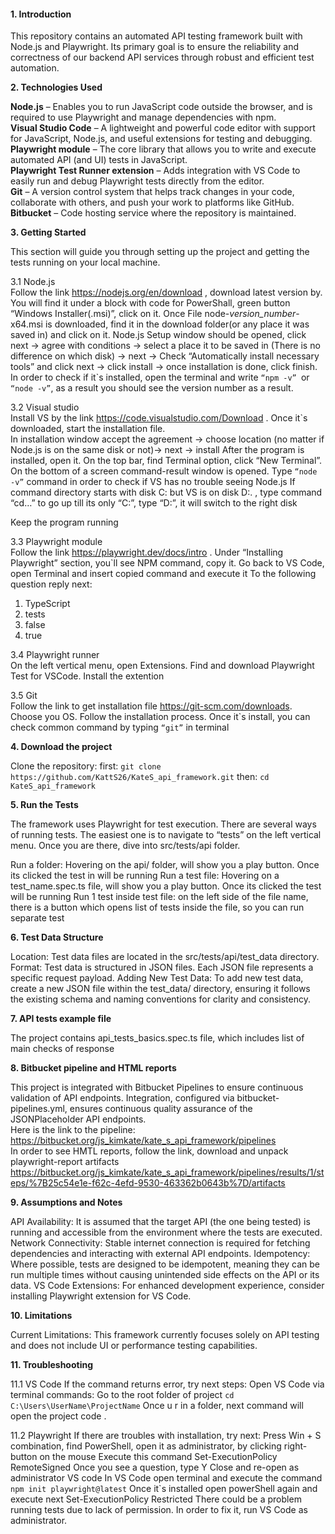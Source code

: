 #### **1. Introduction**<br/>

This repository contains an automated API testing framework built with Node.js and Playwright. Its primary goal is to ensure the reliability and correctness of our backend API services through robust and efficient test automation.



**2. Technologies Used**<br/>

**Node.js** – Enables you to run JavaScript code outside the browser, and is required to use Playwright and manage dependencies with npm.<br/>
**Visual Studio Code** – A lightweight and powerful code editor with support for JavaScript, Node.js, and useful extensions for testing and debugging.<br/>
**Playwright module** – The core library that allows you to write and execute automated API (and UI) tests in JavaScript.<br/>
**Playwright Test Runner extension** – Adds integration with VS Code to easily run and debug Playwright tests directly from the editor.<br/>
**Git** – A version control system that helps track changes in your code, collaborate with others, and push your work to platforms like GitHub.<br/>
**Bitbucket** –  Code hosting service where the repository is maintained.<br/>



**3. Getting Started**<br/>

This section will guide you through setting up the project and getting the tests running on your local machine.

3.1 Node.js<br/>
Follow the link https://nodejs.org/en/download , download latest version by. You will find it under a block with code for PowerShall, green button “Windows Installer(.msi)”,  click on it.
Once File  node-*version_number*-x64.msi  is downloaded, find it in the download folder(or any place it was saved in) and click on it.
Node.js Setup window should be opened, click next -> agree with conditions -> select a place it to be saved in (There is no difference on which disk) -> next -> Check “Automatically install necessary tools” and click next -> click install -> once installation is done, click finish.
In order to check if it`s installed, open the terminal and write ```“npm -v” ```or ```“node -v”```, as a result you should see the version number as a result.

3.2 Visual studio<br/>
Install VS by the link https://code.visualstudio.com/Download . Once it`s downloaded, start the installation file.  
In installation window accept the agreement -> choose location (no matter if Node.js is on the same disk or not)-> next -> install
After the program is installed, open it. On the top bar, find Terminal option, click “New Terminal”. On the bottom of a screen command-result window is opened. Type ```“node -v”``` command in order to check if VS has no trouble seeing Node.js
If command directory starts with disk C: but VS is on disk D:. , type command “cd…” to go up till its only “C:”, type “D:”, it will switch to the right disk

Keep the program running 

3.3 Playwright module<br/>
Follow the link https://playwright.dev/docs/intro . Under “Installing Playwright” section, you`ll see NPM command, copy it. Go back to VS Code, open Terminal and insert copied command and execute it
To the following question reply next:
1) TypeScript
2) tests
3) false
4) true

3.4  Playwright runner<br/>
On the left vertical menu, open Extensions. Find and download Playwright Test for VSCode. Install the extention

3.5 Git<br/>
Follow the link to get installation file https://git-scm.com/downloads. Choose you OS. Follow the installation process. Once it`s install, you can check common command by typing ```“git”``` in terminal



**4. Download the project**<br/>

Clone the repository:
first:
```git clone https://github.com/KattS26/KateS_api_framework.git```
then:
```cd KateS_api_framework```



**5. Run the Tests**<br/>

The framework uses Playwright for test execution.
There are several ways of running tests. The easiest one is to navigate to “tests” on the left vertical menu. Once you are there, dive into  src/tests/api folder. 

Run a folder: Hovering on the api/ folder, will show you a play button. Once its clicked the test in  will be running 
Run a test file: Hovering on a test_name.spec.ts file, will show you a play button. Once its clicked the test will be running 
Run 1 test inside test file: on the left side of the file name, there is a button which opens list of tests inside the file, so you can run separate test 



**6. Test Data Structure**<br/>

Location: Test data files are located in the src/tests/api/test_data directory.
Format: Test data is structured in JSON files. Each JSON file represents a specific request payload.
Adding New Test Data: To add new test data, create a new JSON file within the test_data/ directory, ensuring it follows the existing schema and naming conventions for clarity and consistency.



**7. API tests example file**<br/>

The project contains api_tests_basics.spec.ts file, which includes list of main checks of response

**8. Bitbucket pipeline and HTML reports** <br/>

This project is integrated with Bitbucket Pipelines to ensure continuous validation of API endpoints. Integration, configured via bitbucket-pipelines.yml, ensures continuous quality assurance of the JSONPlaceholder API endpoints.<br/>
Here is the link to the pipeline:<br/>
https://bitbucket.org/js_kimkate/kate_s_api_framework/pipelines<br/>
In order to see HMTL reports, follow the link, download and unpack playwright-report artifacts
https://bitbucket.org/js_kimkate/kate_s_api_framework/pipelines/results/1/steps/%7B25c54e1e-f62c-4efd-9530-463362b0643b%7D/artifacts

**9. Assumptions and Notes** <br/>

API Availability: It is assumed that the target API (the one being tested) is running and accessible from the environment where the tests are executed.
Network Connectivity: Stable internet connection is required for fetching dependencies and interacting with external API endpoints.
Idempotency: Where possible, tests are designed to be idempotent, meaning they can be run multiple times without causing unintended side effects on the API or its data.
VS Code Extensions: For enhanced development experience, consider installing Playwright extension for VS Code.




**10. Limitations**<br/>

Current Limitations:
This framework currently focuses solely on API testing and does not include UI or performance testing capabilities.



**11. Troubleshooting**<br/>

11.1 VS Code
If the command returns error, try next steps:
Open VS Code via terminal commands:
Go to the root folder of project
```cd C:\Users\UserName\ProjectName```
Once u r in a folder, next command will open the project
code .

11.2 Playwright 
If there are troubles with installation, try next:
Press Win + S combination,  find PowerShell, open it as administrator, by clicking right-button on the mouse 
Execute this command 
Set-ExecutionPolicy RemoteSigned
Once you see a question, type Y 
Close and re-open as administrator VS code 
In VS Code open terminal and execute the command 
```npm init playwright@latest```
Once it`s installed open powerShell again and execute next
Set-ExecutionPolicy Restricted
There could be a problem running tests due to lack of permission. In order to fix it, run VS Code as administrator.  

